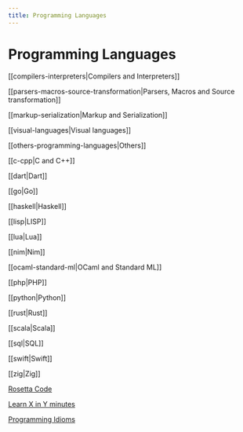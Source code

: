 ```yaml
---
title: Programming Languages
---
```


# Programming Languages

[[compilers-interpreters|Compilers and Interpreters]]

[[parsers-macros-source-transformation|Parsers, Macros and Source transformation]]

[[markup-serialization|Markup and Serialization]]

[[visual-languages|Visual languages]]

[[others-programming-languages|Others]]

[[c-cpp|C and C++]]

[[dart|Dart]]

[[go|Go]]

[[haskell|Haskell]]

[[lisp|LISP]]

[[lua|Lua]]

[[nim|Nim]]

[[ocaml-standard-ml|OCaml and Standard ML]]

[[php|PHP]]

[[python|Python]]

[[rust|Rust]]

[[scala|Scala]]

[[sql|SQL]]

[[swift|Swift]]

[[zig|Zig]]

[Rosetta Code](http://rosettacode.org/wiki/Rosetta_Code)

[Learn X in Y minutes](https://learnxinyminutes.com/)

[Programming Idioms](https://programming-idioms.org/)

